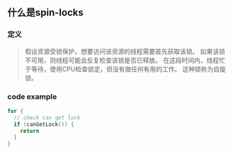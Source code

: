 ## 什么是spin-locks

### 定义

> 假设资源受锁保护，想要访问该资源的线程需要首先获取该锁。 如果该锁不可用，则线程可能会反复检查该锁是否已释放。 在这段时间内，线程忙于等待，使用CPU检查锁定，但没有做任何有用的工作。 这种锁称为自旋锁。

### code example

```go
for {
  // check can get lock 
  if (canGetLock()) {
    return
  }
}

```
